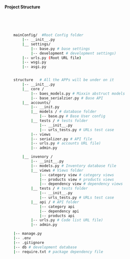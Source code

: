 <!-- <h1 align="center"> Project Assets Tracker </h1><br>
<h6 align="Center">

[![made-with-python](https://img.shields.io/badge/Made%20with-Python-1f425f.svg)](https://www.python.org/)
 [![git](https://badgen.net/badge/icon/git?icon=git&label)](https://git-scm.com) [![Visual Studio](https://badgen.net/badge/icon/visualstudio?icon=visualstudio&label)](https://visualstudio.microsoft.com)

</h6>

<br>

<h4 align="center">
<a href="https://github.com/yeazin/assets-tracker#-project-installation-"> Project Installation</a> | 
<a href="https://github.com/yeazin/assets-tracker#project-flow"> Project Flow </a>
|<a href="https://github.com/yeazin/assets-tracker#-project-documention-"> Project Documention </a>

</h4> 

<br>


<h2 align="center"> Project Installation </h2>
<br>

#### Clone the repository using the following command

```bash
git clone https://github.com/yeazin/assets-tracker.git
# After cloning, move into the directory 
# having the project files 
```
#### Create a virtual environment where all the required python packages will be installed

```bash
# Use this on Windows
python -m venv env
# Use this on Linux and Mac
python3 -m venv env
```
#### Activate the virtual environment

```bash

# Windows
env\Scripts\activate.bat

# Linux and Mac
source env/bin/activate

```
#### Install all the project Requirements

```bash

pip install -r require.txt

```
#### Apply migrations and create your superuser (follow the prompts)

```bash

# Apply make migrations
python manage.py makemigrations

# apply migrations and create your database
python manage.py migrate

# Create a user with manage.py
python manage.py createsuperuser

```

#### Run the development server

```bash
# run django development server
python manage.py runserver

```
Now we are good to Go . We can check the [127.0.0.1:8000](http://127.0.0.1:8000) <br> for The root API documention.
<br>

<h2 align="center">Project Flow</h2>
<br>


#### Project Structure 
<br>

```bash 


    mainConfig/  #Root Config folder
        |-- __init__.py
        |__ settings/
            |-- base.py # base settings
            |-- development # development settings)
        |__ models/
            |-- mixxin.py # Mixxin abstruct models 
        |-- urls.py (Root URL file)
        |-- wsgi.py
        |-- asgi.py


    structure   # All the APPs will be under on it
        |-- __init__.py
        |__ accounts/ 
            |-- __init.py
            |__ models/ # database folder  
                |-- base.py # Base User config
                |-- employee.py # employee models 
            |__ tests / # tests folder 
                |-- __init__.py
                |-- urls_tests.py # URLs test case
            |-- views 
            |-- serializer.py # API file
            |-- urls.py # accounts URL file)
            |-- admin.py

        |__ company/
            |-- __init__.py
            |-- models.py # Company database file
            |__ views # Views folder
                |-- company view # company views
                |-- assets view # asstes views 
            |__ tests / # tests folder 
                |-- __init__.py
                |-- urls_tests.py # URLs test case
            |-- serializer.py # API file
            |-- urls.py # Code list URL file)
            |-- admin.py

    |-- manage.py
    |-- .env  
    |-- .gitignore
    |-- db # development database 
    |-- require.txt # package dependency file
    

```
<br>

<h2 align="center"> Project Documention </h2>


#### Company Module 
<br>

```bash 

    Employee and Profiles 
        - Employee can be registered to the system by following fields
            - Full Name
            - Unique Phone Number
            - password 
            - confirm password

    Company Registration 
        - Company can be registered with their name 
        - During the Registration company will have an Admin
        - Admin can add Employee to the company
        - Validation added when duplicate employee occurs 
        - ALL CRUD operations 


```
<br>

#### Assets Tracking Module
<br>

```bash 

    Company Assets
        - Company can add assets as many as want.
        - Fields are
            - Deivice Name,Devce Type
        - All CRUD operations included 
    
    Deligate Assets to Employee
        - Admin of the company can assign asset to any employee
        - Log will be saved when assets are checking out and return.
        - Date and time will be saved 
        - Log Message can be added 

```
<br>


#### Tracking Assets Module 
<br>

```bash 

    - All assets log can be viewed by the admin of the company. 
    - Single Asset log can be also viewed by the admin 
    - In a single assets the following fields will be shown 
        - Company Name 
        - Asset name 
        - Asset Type
        - Employee Name
        - Asset checking out date 
        - Asset checking out condition Log 
        - Asset return date 
        - Asset return condition log 


```
<br>

#### Test Case 
<br>

```bash 

    All the URLs TestCase is inclued in each app testing folder

```

#### Thanks for Tagging alone with the  Documention 

Wish you a Great Time ...

If you have any quiry regarding this project <br>
Feel free to contact me :

Email : naz.yeasin@gmail.com -->



#### Project Structure 
<br>

```bash 


    mainConfig/  #Root Config folder
        |-- __init__.py
        |__ settings/
            |-- base.py # base settings
            |-- development # development settings)
        |-- urls.py (Root URL file)
        |-- wsgi.py
        |-- asgi.py


    structure   # All the APPs will be under on it
        |-- __init__.py
        |__ core / 
            |-- baes_models.py # Mixxin abstruct models 
            |-- base_serialzier.py # Base API 
        |__ accounts/ 
            |-- __init.py
            |__ models / # database folder  
                |-- base.py # Base User config
            |__ tests / # tests folder 
                |-- __init__.py
                |-- urls_tests.py # URLs test case
            |-- views 
            |-- serializer.py # API file
            |-- urls.py # accounts URL file)
            |-- admin.py

        |__ invenory /
            |-- __init__.py
            |-- models.py # Inventory database file
            |__ views # Views folder
                |-- category view # category views
                |-- products view # products views 
                |-- dependency view # dependency views
            |__ tests / # tests folder 
                |-- __init__.py
                |-- urls_tests.py # URLs test case
            |__ api / # API folder
                |-- category api 
                |-- dependency api
                |-- products api
            |-- urls.py # Code list URL file)
            |-- admin.py

    |-- manage.py
    |-- .env  
    |-- .gitignore
    |-- db # development database 
    |-- require.txt # package dependency file
    

```
